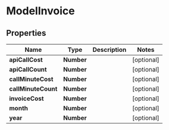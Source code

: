 

# ModelInvoice


## Properties

| Name | Type | Description | Notes |
|------------ | ------------- | ------------- | -------------|
|**apiCallCost** | **Number** |  |  [optional] |
|**apiCallCount** | **Number** |  |  [optional] |
|**callMinuteCost** | **Number** |  |  [optional] |
|**callMinuteCount** | **Number** |  |  [optional] |
|**invoiceCost** | **Number** |  |  [optional] |
|**month** | **Number** |  |  [optional] |
|**year** | **Number** |  |  [optional] |



